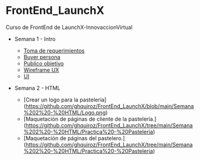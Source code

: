 # FrontEnd_LaunchX
Curso de FrontEnd de LaunchX-InnovaccionVirtual

- Semana 1 - Intro
  * [Toma de requerimientos](https://github.com/ghquiroz/FrontEnd_LaunchX/blob/main/Semana%201%20-%20Intro/1.-Requerimientos.pdf)
  * [Buyer persona](https://github.com/ghquiroz/FrontEnd_LaunchX/blob/main/Semana%201%20-%20Intro/2.-Buyer%20persona.pdf)
  * [Publico objetivo](https://github.com/ghquiroz/FrontEnd_LaunchX/blob/main/Semana%201%20-%20Intro/3.-%20Publico%20objetivo.pdf)
  * [Wireframe UX](https://github.com/ghquiroz/FrontEnd_LaunchX/blob/main/Semana%201%20-%20Intro/4.-%20Wireframe%20UX.pdf)
  * [UI](https://github.com/ghquiroz/FrontEnd_LaunchX/blob/main/Semana%201%20-%20Intro/5.-%20Dise%C3%B1o%20UI.pdf)

- Semana 2 - HTML
  * [Crear un logo para la pastelería] (https://github.com/ghquiroz/FrontEnd_LaunchX/blob/main/Semana%202%20-%20HTML/Logo.png)
  * [Maquetación de páginas de cliente de la pastelería.] (https://github.com/ghquiroz/FrontEnd_LaunchX/tree/main/Semana%202%20-%20HTML/Practica%20-%20Pasteleria)
  * [Maquetación de páginas del pastelero.] (https://github.com/ghquiroz/FrontEnd_LaunchX/tree/main/Semana%202%20-%20HTML/Practica%20-%20Pasteleria)

